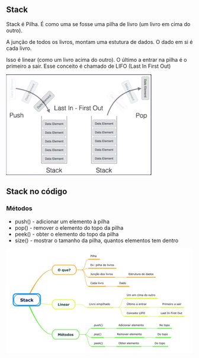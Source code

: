 ## Stack

Stack é Pilha. É como uma se fosse uma pilha de livro (um livro em cima do outro).

A junção de todos os livros, montam uma estutura de dados. O dado em si é cada livro.

Isso é linear (como um livro acima do outro). O último a entrar na pilha é o primeiro a sair. Esse conceito é chamado de LIFO (Last In First Out)

<img src="./assets/lifo.png" alt="LIFO">

## Stack no código

### Métodos

- push() - adicionar um elemento à pilha
- pop() - remover o elemento do topo da pilha
- peek() - obter o elemento do topo da pilha
- size() - mostrar o tamanho da pilha, quantos elementos tem dentro

<img src="./assets/stack.jpg" alt="mapa mental stack">
